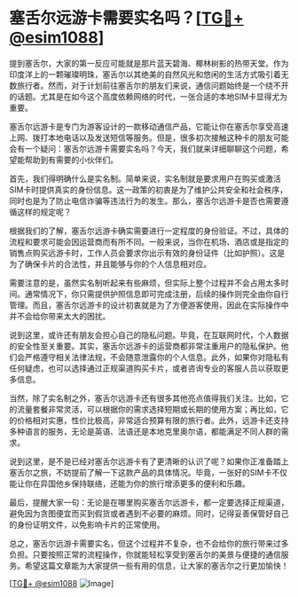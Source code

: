 # 塞舌尔远游卡需要实名吗？[[TG💪+ @esim1088](https://t.me/s/esim1088)]

提到塞舌尔，大家的第一反应可能就是那片蓝天碧海、椰林树影的热带天堂。作为印度洋上的一颗璀璨明珠，塞舌尔以其绝美的自然风光和悠闲的生活方式吸引着无数旅行者。然而，对于计划前往塞舌尔的朋友们来说，通信问题始终是一个绕不开的话题。尤其是在如今这个高度依赖网络的时代，一张合适的本地SIM卡显得尤为重要。

塞舌尔远游卡是专门为游客设计的一款移动通信产品，它能让你在塞舌尔享受高速上网、拨打本地电话以及发送短信等服务。但是，很多初次接触这种卡的朋友可能会有一个疑问：塞舌尔远游卡需要实名吗？今天，我们就来详细聊聊这个问题，希望能帮助到有需要的小伙伴们。

首先，我们得明确什么是实名制。简单来说，实名制就是要求用户在购买或激活SIM卡时提供真实的身份信息。这一政策的初衷是为了维护公共安全和社会秩序，同时也是为了防止电信诈骗等违法行为的发生。那么，塞舌尔远游卡是否也需要遵循这样的规定呢？

根据我们的了解，塞舌尔远游卡确实需要进行一定程度的身份验证。不过，具体的流程和要求可能会因运营商而有所不同。一般来说，当你在机场、酒店或是指定的销售点购买远游卡时，工作人员会要求你出示有效的身份证件（比如护照）。这是为了确保卡片的合法性，并且能够与你的个人信息相对应。

需要注意的是，虽然实名制听起来有些麻烦，但实际上整个过程并不会占用太多时间。通常情况下，你只需提供护照信息即可完成注册，后续的操作则完全由你自行管理。而且，塞舌尔远游卡的设计初衷就是为了方便游客使用，因此在实际操作中并不会给你带来太大的困扰。

说到这里，或许还有朋友会担心自己的隐私问题。毕竟，在互联网时代，个人数据的安全性至关重要。其实，塞舌尔远游卡的运营商都非常注重用户的隐私保护。他们会严格遵守相关法律法规，不会随意泄露你的个人信息。此外，如果你对隐私有任何疑虑，也可以选择通过正规渠道购买卡片，或者咨询专业的客服人员以获取更多信息。

当然，除了实名制之外，塞舌尔远游卡还有很多其他亮点值得我们关注。比如，它的流量套餐非常灵活，可以根据你的需求选择短期或长期的使用方案；再比如，它的价格相对实惠，性价比极高，非常适合预算有限的旅行者。此外，远游卡还支持多种语言的服务，无论是英语、法语还是本地克里奥尔语，都能满足不同人群的需求。

说到这里，是不是已经对塞舌尔远游卡有了更清晰的认识了呢？如果你正准备踏上塞舌尔之旅，不妨提前了解一下这款产品的具体情况。毕竟，一张好的SIM卡不仅能让你在异国他乡保持联络，还能为你的旅行增添更多的便利和乐趣。

最后，提醒大家一句：无论是在哪里购买塞舌尔远游卡，都一定要选择正规渠道，避免因为贪图便宜而买到假货或者遇到不必要的麻烦。同时，记得妥善保管好自己的身份证明文件，以免影响卡片的正常使用。

总之，塞舌尔远游卡需要实名，但这个过程并不复杂，也不会给你的旅行带来过多负担。只要按照正常的流程操作，你就能轻松享受到塞舌尔的美景与便捷的通信服务。希望这篇文章能为大家提供一些有用的信息，让大家的塞舌尔之行更加愉快！

[[TG💪+ @esim1088](https://t.me/s/esim1088) ![Image](https://i.postimg.cc/4NQfJmqS/Snipaste-2025-05-13-00-14-12.png)]